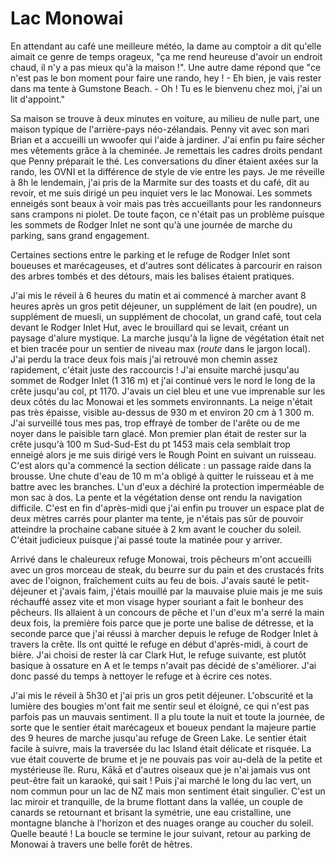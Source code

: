 # Lac Monowai

En attendant au café une meilleure météo, la dame au comptoir a dit qu'elle aimait ce genre de temps orageux, "ça me rend heureuse d'avoir un endroit chaud, il n'y a pas mieux qu'à la maison !". Une autre dame répond que "ce n'est pas le bon moment pour faire une rando, hey ! - Eh bien, je vais rester dans ma tente à Gumstone Beach. - Oh ! Tu es le bienvenu chez moi, j'ai un lit d'appoint."

Sa maison se trouve à deux minutes en voiture, au milieu de nulle part, une maison typique de l'arrière-pays néo-zélandais. Penny vit avec son mari Brian et a accueilli un wwoofer qui l'aide à jardiner. J'ai enfin pu faire sécher mes vêtements grâce à la cheminée. Je remettais les cadres droits pendant que Penny préparait le thé. Les conversations du dîner étaient axées sur la rando, les OVNI et la différence de style de vie entre les pays. Je me réveille à 8h le lendemain, j'ai pris de la Marmite sur des toasts et du café, dit au revoir, et me suis dirigé un peu inquiet vers le lac Monowai. Les sommets enneigés sont beaux à voir mais pas très accueillants pour les randonneurs sans crampons ni piolet. De toute façon, ce n'était pas un problème puisque les sommets de Rodger Inlet ne sont qu'à une journée de marche du parking, sans grand engagement.

Certaines sections entre le parking et le refuge de Rodger Inlet sont boueuses et marécageuses, et d'autres sont délicates à parcourir en raison des arbres tombés et des détours, mais les balises étaient pratiques.

J'ai mis le réveil à 6 heures du matin et ai commencé à marcher avant 8 heures après un gros petit déjeuner, un supplément de lait (en poudre), un supplément de muesli, un supplément de chocolat, un grand café, tout cela devant le Rodger Inlet Hut, avec le brouillard qui se levait, créant un paysage d'alure mystique. La marche jusqu'à la ligne de végétation était net et bien tracée pour un sentier de niveau max (*route* dans le jargon local). J'ai perdu la trace deux fois mais j'ai retrouvé mon chemin assez rapidement, c'était juste des raccourcis ! J'ai ensuite marché jusqu'au sommet de Rodger Inlet (1 316 m) et j'ai continué vers le nord le long de la crête jusqu'au col, pt 1170. J'avais un ciel bleu et une vue imprenable sur les deux côtés du lac Monowai et les sommets environnants. La neige n'était pas très épaisse, visible au-dessus de 930 m et environ 20 cm à 1 300 m. J'ai surveillé tous mes pas, trop effrayé de tomber de l'arête ou de me noyer dans le paisible tarn glacé. Mon premier plan était de rester sur la crête jusqu'à 100 m Sud-Sud-Est du pt 1453 mais cela semblait trop enneigé alors je me suis dirigé vers le Rough Point en suivant un ruisseau. C'est alors qu'a commencé la section délicate : un passage raide dans la brousse. Une chute d'eau de 10 m m'a obligé à quitter le ruisseau et à me battre avec les branches. L'un d'eux a déchiré la protection imperméable de mon sac à dos. La pente et la végétation dense ont rendu la navigation difficile. C'est en fin d'après-midi que j'ai enfin pu trouver un espace plat de deux mètres carrés pour planter ma tente, je n'étais pas sûr de pouvoir atteindre la prochaine cabane située à 2 km avant le coucher du soleil. C'était judicieux puisque j'ai passé toute la matinée pour y arriver.

Arrivé dans le chaleureux refuge Monowai, trois pêcheurs m'ont accueilli avec un gros morceau de steak, du beurre sur du pain et des crustacés frits avec de l'oignon, fraîchement cuits au feu de bois. J'avais sauté le petit-déjeuner et j'avais faim, j'étais mouillé par la mauvaise pluie mais je me suis réchauffé assez vite et mon visage hyper souriant a fait le bonheur des pêcheurs. Ils allaient à un concours de pêche et l'un d'eux m'a serré la main deux fois, la première fois parce que je porte une balise de détresse, et la seconde parce que j'ai réussi à marcher depuis le refuge de Rodger Inlet à travers la crête. Ils ont quitté le refuge en début d'après-midi, à court de bière. J'ai choisi de rester là car Clark Hut, le refuge suivante, est plutôt basique à ossature en A et le temps n'avait pas décidé de s'améliorer. J'ai donc passé du temps à nettoyer le refuge et à écrire ces notes.

J'ai mis le réveil à 5h30 et j'ai pris un gros petit déjeuner. L'obscurité et la lumière des bougies m'ont fait me sentir seul et éloigné, ce qui n'est pas parfois pas un mauvais sentiment. Il a plu toute la nuit et toute la journée, de sorte que le sentier était marécageux et boueux pendant la majeure partie des 9 heures de marche jusqu'au refuge de Green Lake. Le sentier était facile à suivre, mais la traversée du lac Island était délicate et risquée. La vue était couverte de brume et je ne pouvais pas voir au-delà de la petite et mystérieuse île. Ruru, Kākā et d'autres oiseaux que je n'ai jamais vus ont peut-être fait un karaoké, qui sait ! Puis j'ai marché le long du lac vert, un nom commun pour un lac de NZ mais mon sentiment était singulier. C'est un lac miroir et tranquille, de la brume flottant dans la vallée, un couple de canards se retournant et brisant la symétrie, une eau cristalline, une montagne blanche à l'horizon et des nuages orange au coucher du soleil. Quelle beauté ! La boucle se termine le jour suivant, retour au parking de Monowai à travers une belle forêt de hêtres.
